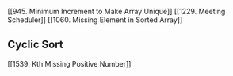 [[945. Minimum Increment to Make Array Unique]]
[[1229. Meeting Scheduler]]
[[1060. Missing Element in Sorted Array]]


## Cyclic Sort

[[1539. Kth Missing Positive Number]]


